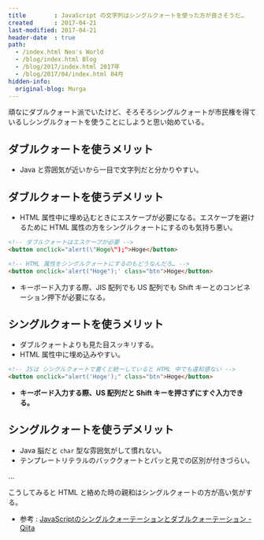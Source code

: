 ```yaml
---
title        : JavaScript の文字列はシングルクォートを使った方が良さそうだ…
created      : 2017-04-21
last-modified: 2017-04-21
header-date  : true
path:
  - /index.html Neo's World
  - /blog/index.html Blog
  - /blog/2017/index.html 2017年
  - /blog/2017/04/index.html 04月
hidden-info:
  original-blog: Murga
---
```


頑なにダブルクォート派でいたけど、そろそろシングルクォートが市民権を得ているしシングルクォートを使うことにしようと思い始めている。

## ダブルクォートを使うメリット

- Java と雰囲気が近いから一目で文字列だと分かりやすい。

## ダブルクォートを使うデメリット

- HTML 属性中に埋め込むときにエスケープが必要になる。エスケープを避けるために HTML 属性の方をシングルクォートにするのも気持ち悪い。

```html
<!-- ダブルクォートはエスケープが必要 -->
<button onclick="alert(\"Hoge\");">Hoge</button>

<!-- HTML 属性をシングルクォートにするのもどうなんだろ… -->
<button onclick='alert("Hoge");' class="btn">Hoge</button>
```

- キーボード入力する際、JIS 配列でも US 配列でも Shift キーとのコンビネーション押下が必要になる。

## シングルクォートを使うメリット

- ダブルクォートよりも見た目スッキリする。
- HTML 属性中に埋め込みやすい。

```html
<!-- JSは シングルクォートで書くと統一していると HTML 中でも違和感ない -->
<button onclick="alert('Hoge');" class="btn">Hoge</button>
```

- **キーボード入力する際、US 配列だと Shift キーを押さずにすぐ入力できる。**

## シングルクォートを使うデメリット

- Java 脳だと `char` 型な雰囲気がして慣れない。
- テンプレートリテラルのバッククォートとパッと見での区別が付きづらい。

…

こうしてみると HTML と絡めた時の親和はシングルクォートの方が高い気がする。

- 参考 : [JavaScriptのシングルクォーテーションとダブルクォーテーション - Qiita](http://qiita.com/niusounds/items/f21a28e862a68a098ea7)
